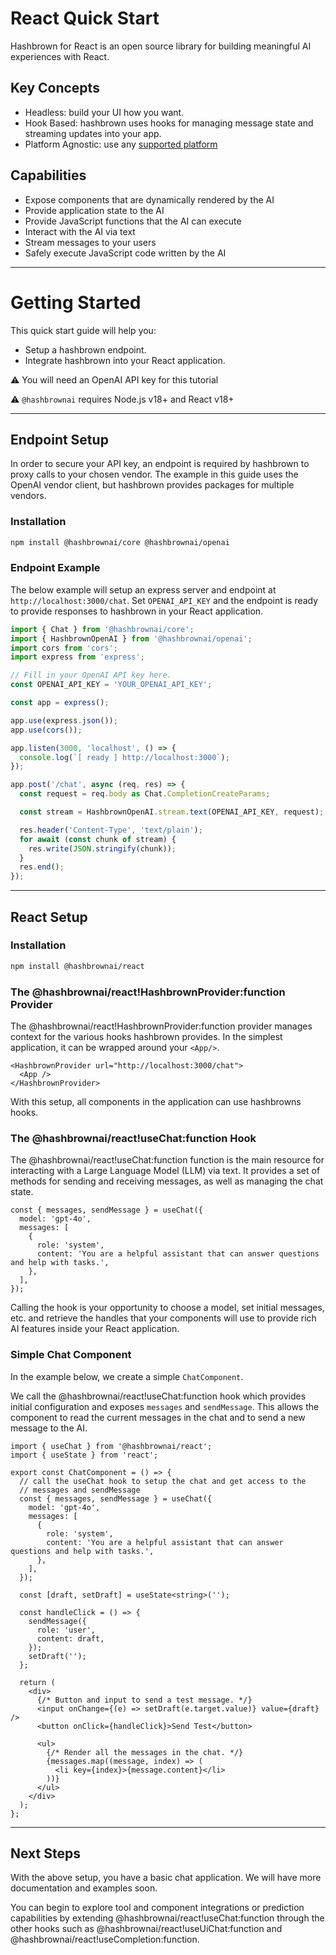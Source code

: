 # React Quick Start

Hashbrown for React is an open source library for building meaningful AI experiences with React.

## Key Concepts

- Headless: build your UI how you want.
- Hook Based: hashbrown uses hooks for managing message state and streaming updates into your app.
- Platform Agnostic: use any [supported platform](/docs/react/start/platforms)

## Capabilities

- Expose components that are dynamically rendered by the AI
- Provide application state to the AI
- Provide JavaScript functions that the AI can execute
- Interact with the AI via text
- Stream messages to your users
- Safely execute JavaScript code written by the AI

---

# Getting Started

This quick start guide will help you:

- Setup a hashbrown endpoint.
- Integrate hashbrown into your React application.

⚠️ You will need an OpenAI API key for this tutorial

⚠️ `@hashbrownai` requires Node.js v18+ and React v18+

---

## Endpoint Setup

In order to secure your API key, an endpoint is required by hashbrown to proxy calls to your chosen vendor. The example in this guide uses the OpenAI vendor client, but hashbrown provides packages for multiple vendors.

### Installation

```sh
npm install @hashbrownai/core @hashbrownai/openai
```

### Endpoint Example

The below example will setup an express server and endpoint at `http://localhost:3000/chat`.
Set `OPENAI_API_KEY` and the endpoint is ready to provide responses to hashbrown in your React application.

<www-code-example header="server.ts">

```ts
import { Chat } from '@hashbrownai/core';
import { HashbrownOpenAI } from '@hashbrownai/openai';
import cors from 'cors';
import express from 'express';

// Fill in your OpenAI API key here.
const OPENAI_API_KEY = 'YOUR_OPENAI_API_KEY';

const app = express();

app.use(express.json());
app.use(cors());

app.listen(3000, 'localhost', () => {
  console.log(`[ ready ] http://localhost:3000`);
});

app.post('/chat', async (req, res) => {
  const request = req.body as Chat.CompletionCreateParams;

  const stream = HashbrownOpenAI.stream.text(OPENAI_API_KEY, request);

  res.header('Content-Type', 'text/plain');
  for await (const chunk of stream) {
    res.write(JSON.stringify(chunk));
  }
  res.end();
});
```

</www-code-example>

---

## React Setup

### Installation

```sh
npm install @hashbrownai/react
```

### The @hashbrownai/react!HashbrownProvider:function Provider

The @hashbrownai/react!HashbrownProvider:function provider manages context for the various hooks hashbrown provides. In the simplest application, it can be wrapped around your `<App/>`.

```tsx
<HashbrownProvider url="http://localhost:3000/chat">
  <App />
</HashbrownProvider>
```

With this setup, all components in the application can use hashbrowns hooks.

### The @hashbrownai/react!useChat:function Hook

The @hashbrownai/react!useChat:function function is the main resource for interacting with a Large Language Model (LLM) via text.
It provides a set of methods for sending and receiving messages, as well as managing the chat state.

```tsx
const { messages, sendMessage } = useChat({
  model: 'gpt-4o',
  messages: [
    {
      role: 'system',
      content: 'You are a helpful assistant that can answer questions and help with tasks.',
    },
  ],
});
```

Calling the hook is your opportunity to choose a model, set initial messages, etc. and retrieve the handles that your components will use to provide rich AI features inside your React application.

### Simple Chat Component

In the example below, we create a simple `ChatComponent`.

We call the @hashbrownai/react!useChat:function hook which provides initial configuration and exposes `messages` and `sendMessage`. This allows the component to read the current messages in the chat and to send a new message to the AI.

<www-code-example header="chat-component.tsx">

```tsx
import { useChat } from '@hashbrownai/react';
import { useState } from 'react';

export const ChatComponent = () => {
  // call the useChat hook to setup the chat and get access to the
  // messages and sendMessage
  const { messages, sendMessage } = useChat({
    model: 'gpt-4o',
    messages: [
      {
        role: 'system',
        content: 'You are a helpful assistant that can answer questions and help with tasks.',
      },
    ],
  });

  const [draft, setDraft] = useState<string>('');

  const handleClick = () => {
    sendMessage({
      role: 'user',
      content: draft,
    });
    setDraft('');
  };

  return (
    <div>
      {/* Button and input to send a test message. */}
      <input onChange={(e) => setDraft(e.target.value)} value={draft} />
      <button onClick={handleClick}>Send Test</button>

      <ul>
        {/* Render all the messages in the chat. */}
        {messages.map((message, index) => (
          <li key={index}>{message.content}</li>
        ))}
      </ul>
    </div>
  );
};
```

</www-code-example>

---

## Next Steps

With the above setup, you have a basic chat application. We will have more documentation and examples soon.

You can begin to explore tool and component integrations or prediction capabilities by extending @hashbrownai/react!useChat:function through the other hooks such as @hashbrownai/react!useUiChat:function and @hashbrownai/react!useCompletion:function.
